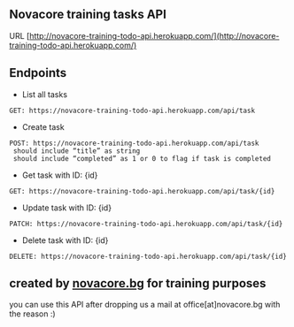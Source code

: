 

## Novacore training tasks API
URL [http://novacore-training-todo-api.herokuapp.com/](http://novacore-training-todo-api.herokuapp.com/)

## Endpoints
- List all tasks
```
GET: https://novacore-training-todo-api.herokuapp.com/api/task
```
- Create task 
```
POST: https://novacore-training-todo-api.herokuapp.com/api/task
 should include “title” as string 
 should include “completed” as 1 or 0 to flag if task is completed 
```
 - Get task with ID: {id} 
```
GET: https://novacore-training-todo-api.herokuapp.com/api/task/{id}
```
  - Update task with ID: {id}
```
PATCH: https://novacore-training-todo-api.herokuapp.com/api/task/{id}
```
  - Delete task with ID: {id}
```
DELETE: https://novacore-training-todo-api.herokuapp.com/api/task/{id}
```

## created by [novacore.bg](novacore.bg) for training purposes

you can use this API after dropping us a mail at office[at]novacore.bg with the reason :)
